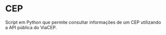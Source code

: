 # CEP
Script em Python que permite consultar informações de um CEP utilizando a API pública do ViaCEP.
